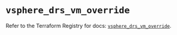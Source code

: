 # `vsphere_drs_vm_override`

Refer to the Terraform Registry for docs: [`vsphere_drs_vm_override`](https://registry.terraform.io/providers/hashicorp/vsphere/2.9.3/docs/resources/drs_vm_override).
